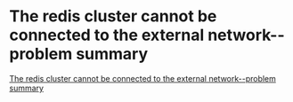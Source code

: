 # The redis cluster cannot be connected to the external network--problem summary
[The redis cluster cannot be connected to the external network--problem summary](https://aiwithcloud.com/2022/09/16/the_redis_cluster_cannot_be_connected_to_the_external_network__problem_summary/)